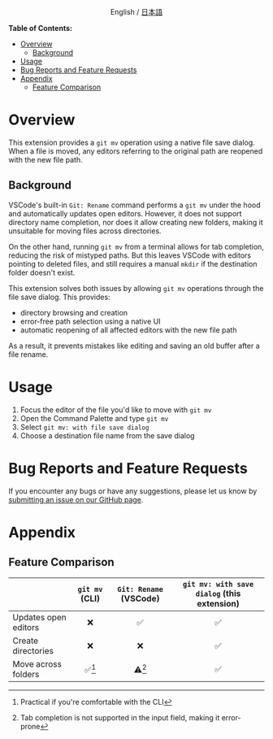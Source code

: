 
<p align="center">English / <a href="https://tettekete.github.io/vscode-git-mv-with-save-dialog-extension/README.ja.html">日本語</a></p>

**Table of Contents:**

- [Overview](#overview)
	- [Background](#background)
- [Usage](#usage)
- [Bug Reports and Feature Requests](#bug-reports-and-feature-requests)
- [Appendix](#appendix)
	- [Feature Comparison](#feature-comparison)

# Overview

This extension provides a `git mv` operation using a native file save dialog.  
When a file is moved, any editors referring to the original path are reopened with the new file path.

## Background

VSCode's built-in `Git: Rename` command performs a `git mv` under the hood and automatically updates open editors. However, it does not support directory name completion, nor does it allow creating new folders, making it unsuitable for moving files across directories.

On the other hand, running `git mv` from a terminal allows for tab completion, reducing the risk of mistyped paths. But this leaves VSCode with editors pointing to deleted files, and still requires a manual `mkdir` if the destination folder doesn't exist.

This extension solves both issues by allowing `git mv` operations through the file save dialog.
This provides:

- directory browsing and creation  
- error-free path selection using a native UI  
- automatic reopening of all affected editors with the new file path

As a result, it prevents mistakes like editing and saving an old buffer after a file rename.

# Usage

1. Focus the editor of the file you'd like to move with `git mv`
2. Open the Command Palette and type `git mv`
3. Select `git mv: with file save dialog`
4. Choose a destination file name from the save dialog


# Bug Reports and Feature Requests

If you encounter any bugs or have any suggestions, please let us know by [submitting an issue on our GitHub page](https://github.com/tettekete/vscode-git-mv-with-save-dialog-extension/issues).


# Appendix

## Feature Comparison

|                      | `git mv` (CLI) | `Git: Rename` (VSCode) | `git mv: with save dialog` (this extension) |
|----------------------|:-------------:|:----------------------:|:-------------------------------------------:|
| Updates open editors |       ❌       |           ✅           |                     ✅                      |
| Create directories   |       ❌       |           ❌           |                     ✅                      |
| Move across folders  |      ✅[^1]     |        ⚠️[^2]         |                     ✅                      |

[^1]: Practical if you're comfortable with the CLI  
[^2]: Tab completion is not supported in the input field, making it error-prone
